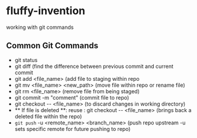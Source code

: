 # fluffy-invention
working with git commands
## Common Git Commands
* git status 
* git diff (find the difference between previous commit and current commit
* git add <file_name> (add file to staging within repo
* git mv <file_name> <new_path> (move file within repo or rename file) 
* git rm <file_name> (remove file from being staged)
* git commit -m "comment" (commit file to repo)
* git checkout -- <file_name> (to discard changes in working directory)
* ** If file is deleted **: reuse : git checkout -- <file_name> (brings back a deleted file within the repo)
* ```git push``` -u <remote_name> <branch_name> (push repo upstream -u sets specific remote for future pushing to repo)
